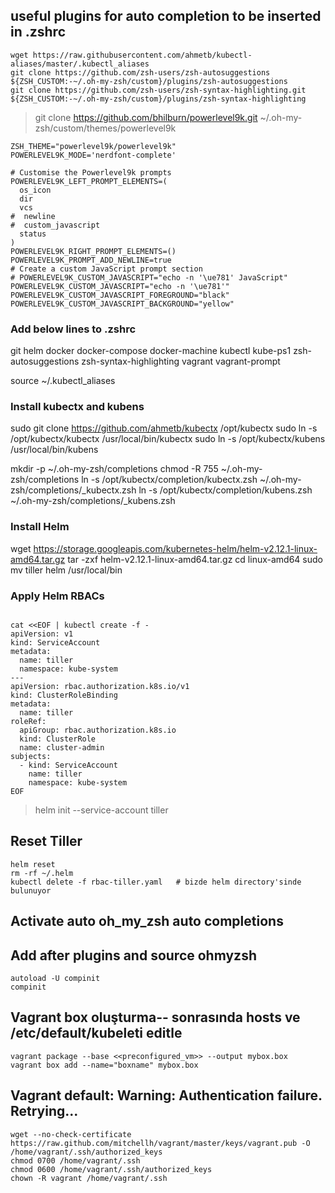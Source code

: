## useful plugins for auto completion to be inserted in .zshrc

```
wget https://raw.githubusercontent.com/ahmetb/kubectl-aliases/master/.kubectl_aliases
git clone https://github.com/zsh-users/zsh-autosuggestions ${ZSH_CUSTOM:-~/.oh-my-zsh/custom}/plugins/zsh-autosuggestions
git clone https://github.com/zsh-users/zsh-syntax-highlighting.git ${ZSH_CUSTOM:-~/.oh-my-zsh/custom}/plugins/zsh-syntax-highlighting
```
> git clone https://github.com/bhilburn/powerlevel9k.git ~/.oh-my-zsh/custom/themes/powerlevel9k

```
ZSH_THEME="powerlevel9k/powerlevel9k"
POWERLEVEL9K_MODE='nerdfont-complete'

# Customise the Powerlevel9k prompts
POWERLEVEL9K_LEFT_PROMPT_ELEMENTS=(
  os_icon
  dir
  vcs
#  newline
#  custom_javascript
  status
)
POWERLEVEL9K_RIGHT_PROMPT_ELEMENTS=()
POWERLEVEL9K_PROMPT_ADD_NEWLINE=true
# Create a custom JavaScript prompt section
# POWERLEVEL9K_CUSTOM_JAVASCRIPT="echo -n '\ue781' JavaScript"
POWERLEVEL9K_CUSTOM_JAVASCRIPT="echo -n '\ue781'"
POWERLEVEL9K_CUSTOM_JAVASCRIPT_FOREGROUND="black"
POWERLEVEL9K_CUSTOM_JAVASCRIPT_BACKGROUND="yellow"

```
### Add below lines to .zshrc
git helm docker docker-compose docker-machine kubectl kube-ps1 zsh-autosuggestions zsh-syntax-highlighting vagrant vagrant-prompt

source ~/.kubectl_aliases

### Install kubectx and kubens
sudo git clone https://github.com/ahmetb/kubectx /opt/kubectx
sudo ln -s /opt/kubectx/kubectx /usr/local/bin/kubectx
sudo ln -s /opt/kubectx/kubens /usr/local/bin/kubens

mkdir -p ~/.oh-my-zsh/completions
chmod -R 755 ~/.oh-my-zsh/completions
ln -s /opt/kubectx/completion/kubectx.zsh ~/.oh-my-zsh/completions/_kubectx.zsh
ln -s /opt/kubectx/completion/kubens.zsh ~/.oh-my-zsh/completions/_kubens.zsh

### Install Helm

wget https://storage.googleapis.com/kubernetes-helm/helm-v2.12.1-linux-amd64.tar.gz
tar -zxf helm-v2.12.1-linux-amd64.tar.gz
cd linux-amd64
sudo mv tiller helm /usr/local/bin

### Apply Helm RBACs
```

cat <<EOF | kubectl create -f -
apiVersion: v1
kind: ServiceAccount
metadata:
  name: tiller
  namespace: kube-system
---
apiVersion: rbac.authorization.k8s.io/v1
kind: ClusterRoleBinding
metadata:
  name: tiller
roleRef:
  apiGroup: rbac.authorization.k8s.io
  kind: ClusterRole
  name: cluster-admin
subjects:
  - kind: ServiceAccount
    name: tiller
    namespace: kube-system
EOF
```
>helm init --service-account tiller  
## Reset Tiller
```console
helm reset
rm -rf ~/.helm
kubectl delete -f rbac-tiller.yaml   # bizde helm directory'sinde bulunuyor
```
## Activate auto oh_my_zsh auto completions 
## Add after plugins and source ohmyzsh
```console
autoload -U compinit
compinit
```

## Vagrant box oluşturma-- sonrasında hosts ve /etc/default/kubeleti editle
```console
vagrant package --base <<preconfigured_vm>> --output mybox.box
vagrant box add --name="boxname" mybox.box
```
## Vagrant default: Warning: Authentication failure. Retrying...
```console
wget --no-check-certificate https://raw.github.com/mitchellh/vagrant/master/keys/vagrant.pub -O /home/vagrant/.ssh/authorized_keys  
chmod 0700 /home/vagrant/.ssh 
chmod 0600 /home/vagrant/.ssh/authorized_keys  
chown -R vagrant /home/vagrant/.ssh
```
